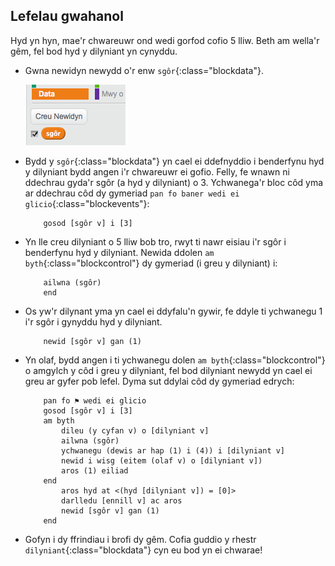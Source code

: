 ## Lefelau gwahanol

Hyd yn hyn, mae'r chwareuwr ond wedi gorfod cofio 5 lliw.  Beth am wella'r gêm, fel bod hyd y dilyniant yn cynyddu.

+ Gwna newidyn newydd o'r enw `sgôr`{:class="blockdata"}.

	![screenshot](images/colour-score.png)

+ Bydd y `sgôr`{:class="blockdata"} yn cael ei ddefnyddio i benderfynu hyd y dilyniant bydd angen i'r chwareuwr ei gofio.  Felly, fe wnawn ni ddechrau gyda'r sgôr (a hyd y dilyniant) o 3. Ychwanega'r bloc côd yma ar ddechrau côd dy gymeriad `pan fo baner wedi ei glicio`{:class="blockevents"}:

	```blocks
		gosod [sgôr v] i [3]
	```

+ Yn lle creu dilyniant o 5 lliw bob tro, rwyt ti nawr eisiau i'r sgôr i benderfynu hyd y dilyniant. Newida ddolen `am byth`{:class="blockcontrol"} dy gymeriad (i greu y dilyniant) i:

	```blocks
		ailwna (sgôr)
		end
	```

+ Os yw'r dilynant yma yn cael ei ddyfalu'n gywir, fe ddyle ti ychwanegu 1 i'r sgôr i gynyddu hyd y dilyniant.

	```blocks
		newid [sgôr v] gan (1)
	```

+ Yn olaf, bydd angen i ti ychwanegu dolen `am byth`{:class="blockcontrol"} o amgylch y côd i greu y dilyniant, fel bod dilyniant newydd yn cael ei greu ar gyfer pob lefel. Dyma sut ddylai côd dy gymeriad edrych:

	```blocks
		pan fo ⚑ wedi ei glicio
		gosod [sgôr v] i [3]
		am byth
   			dileu (y cyfan v) o [dilyniant v]
   			ailwna (sgôr)
      		ychwanegu (dewis ar hap (1) i (4)) i [dilyniant v]
      		newid i wisg (eitem (olaf v) o [dilyniant v])
      		aros (1) eiliad
   		end
   			aros hyd at <(hyd [dilyniant v]) = [0]>
   			darlledu [ennill v] ac aros
   			newid [sgôr v] gan (1)
		end
	```

+ Gofyn i dy ffrindiau i brofi dy gêm. Cofia guddio y rhestr `dilyniant`{:class="blockdata"} cyn eu bod yn ei chwarae!
